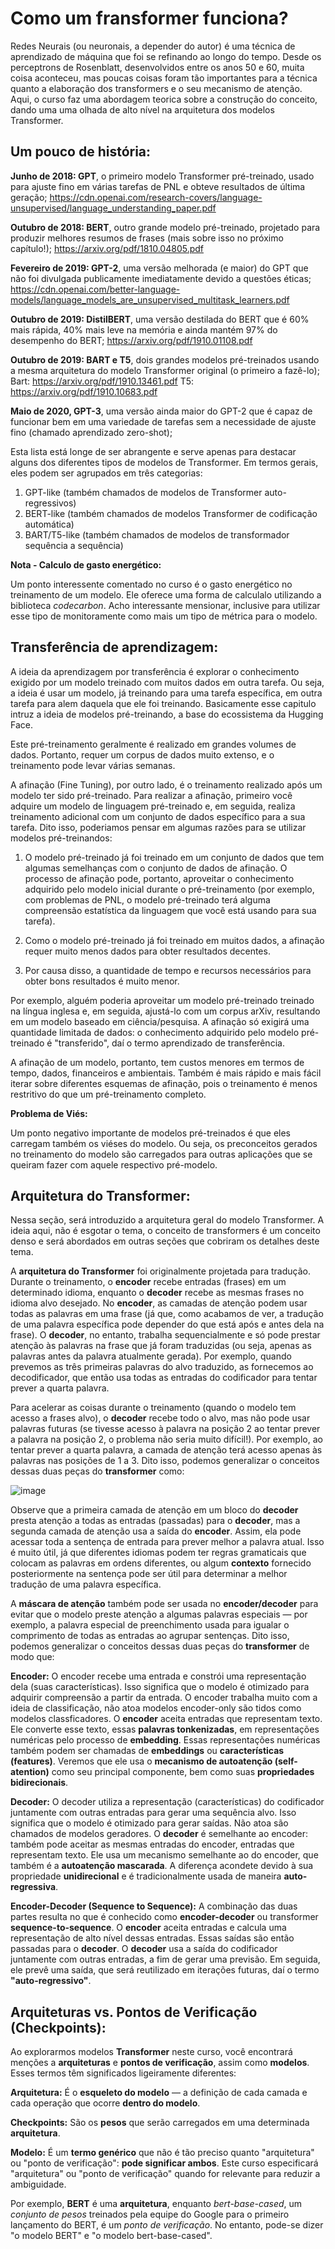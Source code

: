 # Como um fransformer funciona?

Redes Neurais (ou neuronais, a depender do autor) é uma técnica de aprendizado de máquina
que foi se refinando ao longo do tempo. Desde os perceptrons de Rosenblatt, desenvolvidos
entre os anos 50 e 60, muita coisa aconteceu, mas poucas coisas foram tão importantes para
a técnica quanto a elaboração dos transformers e o seu mecanismo de atenção. Aqui, o curso
faz uma abordagem teorica sobre a construção do conceito, dando uma uma olhada de alto nível
na arquitetura dos modelos Transformer. 

## Um pouco de história:
**Junho de 2018: GPT**, o primeiro modelo Transformer pré-treinado, usado para ajuste fino em
várias tarefas de PNL e obteve resultados de última geração;
https://cdn.openai.com/research-covers/language-unsupervised/language_understanding_paper.pdf

**Outubro de 2018: BERT**, outro grande modelo pré-treinado, projetado para produzir melhores
resumos de frases (mais sobre isso no próximo capítulo!);
https://arxiv.org/pdf/1810.04805.pdf

**Fevereiro de 2019: GPT-2**, uma versão melhorada (e maior) do GPT que não foi divulgada
publicamente imediatamente devido a questões éticas;
https://cdn.openai.com/better-language-models/language_models_are_unsupervised_multitask_learners.pdf

**Outubro de 2019: DistilBERT**, uma versão destilada do BERT que é 60% mais rápida, 40% mais
leve na memória e ainda mantém 97% do desempenho do BERT;
https://arxiv.org/pdf/1910.01108.pdf

**Outubro de 2019: BART e T5**, dois grandes modelos pré-treinados usando a mesma arquitetura 
do modelo Transformer original (o primeiro a fazê-lo);
Bart: https://arxiv.org/pdf/1910.13461.pdf
T5: https://arxiv.org/pdf/1910.10683.pdf

**Maio de 2020, GPT-3**, uma versão ainda maior do GPT-2 que é capaz de funcionar bem em
uma variedade de tarefas sem a necessidade de ajuste fino (chamado aprendizado zero-shot);

Esta lista está longe de ser abrangente e serve apenas para destacar alguns dos diferentes
tipos de modelos de Transformer. Em termos gerais, eles podem ser agrupados em três categorias:

1. GPT-like (também chamados de modelos de Transformer auto-regressivos)
2. BERT-like (também chamados de modelos Transformer de codificação automática)
3. BART/T5-like (também chamados de modelos de transformador sequência a sequência)

**Nota - Calculo de gasto energético:**

Um ponto interessente comentado no curso é o gasto energético no treinamento de um modelo. Ele oferece uma
forma de calculalo utilizando a biblioteca *codecarbon*. Acho interessante mensionar, inclusive para utilizar
esse tipo de monitoramente como mais um tipo de métrica para o modelo.

## Transferência de aprendizagem:

A ideia da aprendizagem por transferência é explorar o conhecimento exigido por um modelo treinado com muitos dados em outra tarefa.
Ou seja, a ideia é usar um modelo, já treinando para uma tarefa específica, em outra tarefa para alem daquela que ele foi treinando.
Basicamente esse capitulo intruz a ideia de modelos pré-treinando, a base do ecossistema da Hugging Face. 

Este pré-treinamento geralmente é realizado em grandes volumes de dados. Portanto, requer um corpus de dados muito extenso, e o treinamento pode levar várias semanas.

A afinação (Fine Tuning), por outro lado, é o treinamento realizado após um modelo ter sido pré-treinado. Para realizar a afinação, primeiro você adquire um modelo de linguagem pré-treinado e, em seguida, realiza treinamento adicional com um conjunto de dados específico para a sua tarefa. Dito isso, poderiamos pensar em algumas razões para se utilizar modelos pré-treinandos:

1. O modelo pré-treinado já foi treinado em um conjunto de dados que tem algumas semelhanças com o conjunto de dados de afinação. O processo de afinação pode, portanto, aproveitar o conhecimento adquirido pelo modelo inicial durante o pré-treinamento (por exemplo, com problemas de PNL, o modelo pré-treinado terá alguma compreensão estatística da linguagem que você está usando para sua tarefa).

2. Como o modelo pré-treinado já foi treinado em muitos dados, a afinação requer muito menos dados para obter resultados decentes.

3. Por causa disso, a quantidade de tempo e recursos necessários para obter bons resultados é muito menor.

Por exemplo, alguém poderia aproveitar um modelo pré-treinado treinado na língua inglesa e, em seguida, ajustá-lo com um corpus arXiv, resultando em um modelo baseado em ciência/pesquisa. A afinação só exigirá uma quantidade limitada de dados: o conhecimento adquirido pelo modelo pré-treinado é "transferido", daí o termo aprendizado de transferência.

A afinação de um modelo, portanto, tem custos menores em termos de tempo, dados, financeiros e ambientais. Também é mais rápido e mais fácil iterar sobre diferentes esquemas de afinação, pois o treinamento é menos restritivo do que um pré-treinamento completo.

**Problema de Viés:**

Um ponto negativo importante de modelos pré-treinados é que eles carregam também os viéses do modelo. Ou seja, os preconceitos gerados no treinamento
do modelo são carregados para outras aplicações que se queiram fazer com aquele respectivo pré-modelo.

## Arquitetura do Transformer:

Nessa seção, será introduzido a arquitetura geral do modelo Transformer. A ideia aqui, não é esgotar o tema, o conceito de transformers é um conceito denso e será abordados em outras seções que cobriram os detalhes deste tema. 

A **arquitetura do Transformer** foi originalmente projetada para tradução. Durante o treinamento, o **encoder** recebe entradas (frases) em um determinado idioma, enquanto o **decoder** recebe as mesmas frases no idioma alvo desejado. No **encoder**, as camadas de atenção podem usar todas as palavras em uma frase (já que, como acabamos de ver, a tradução de uma palavra específica pode depender do que está após e antes dela na frase). O **decoder**, no entanto, trabalha sequencialmente e só pode prestar atenção às palavras na frase que já foram traduzidas (ou seja, apenas as palavras antes da palavra atualmente gerada). Por exemplo, quando prevemos as três primeiras palavras do alvo traduzido, as fornecemos ao decodificador, que então usa todas as entradas do codificador para tentar prever a quarta palavra.

Para acelerar as coisas durante o treinamento (quando o modelo tem acesso a frases alvo), o **decoder** recebe todo o alvo, mas não pode usar palavras futuras (se tivesse acesso à palavra na posição 2 ao tentar prever a palavra na posição 2, o problema não seria muito difícil!). Por exemplo, ao tentar prever a quarta palavra, a camada de atenção terá acesso apenas às palavras nas posições de 1 a 3. Dito isso, podemos generalizar o conceitos dessas duas peças do **transformer** como:

![image](https://github.com/Baldros/NLP-Course-HuggingFace/assets/114627100/24034dca-048b-4a55-bc28-c4cc5fdd1a51)

Observe que a primeira camada de atenção em um bloco do **decoder** presta atenção a todas as entradas (passadas) para o **decoder**, mas a segunda camada de atenção usa a saída do **encoder**. Assim, ela pode acessar toda a sentença de entrada para prever melhor a palavra atual. Isso é muito útil, já que diferentes idiomas podem ter regras gramaticais que colocam as palavras em ordens diferentes, ou algum **contexto** fornecido posteriormente na sentença pode ser útil para determinar a melhor tradução de uma palavra específica.

A **máscara de atenção** também pode ser usada no **encoder/decoder** para evitar que o modelo preste atenção a algumas palavras especiais — por exemplo, a palavra especial de preenchimento usada para igualar o comprimento de todas as entradas ao agrupar sentenças. Dito isso, podemos generalizar o conceitos dessas duas peças do **transformer** de modo que:

**Encoder:** O encoder recebe uma entrada e constrói uma representação dela (suas características). Isso significa que o modelo é otimizado para adquirir compreensão a partir da entrada. O encoder trabalha muito com a ideia de classificação, não atoa modelos encoder-only são tidos como modelos classficadores. O **encoder** aceita entradas que representam texto. Ele converte esse texto, essas **palavras tonkenizadas**, em representações numéricas pelo processo de **embedding**. Essas representações numéricas também podem ser chamadas de **embeddings** ou **características (features)**. Veremos que ele usa o **mecanismo de autoatenção (self-atention)** como seu principal componente, bem como suas **propriedades bidirecionais**.

**Decoder:** O decoder utiliza a representação (características) do codificador juntamente com outras entradas para gerar uma sequência alvo. Isso significa que o modelo é otimizado para gerar saídas. Não atoa são chamados de modelos geradores. O **decoder** é semelhante ao encoder: também pode aceitar as mesmas entradas do encoder, entradas que representam texto. Ele usa um mecanismo semelhante ao do encoder, que também é a **autoatenção mascarada**. A diferença acondete devido à sua propriedade **unidirecional** e é tradicionalmente usada de maneira **auto-regressiva**.

**Encoder-Decoder (Sequence to Sequence):** A combinação das duas partes resulta no que é conhecido como **encoder-decoder** ou transformer **sequence-to-sequence**. O **encoder** aceita entradas e calcula uma representação de alto nível dessas entradas. Essas saídas são então passadas para o **decoder**. O **decoder** usa a saída do codificador juntamente com outras entradas, a fim de gerar uma previsão. Em seguida, ele prevê uma saída, que será reutilizado em iterações futuras, daí o termo **"auto-regressivo"**.

## Arquiteturas vs. Pontos de Verificação (Checkpoints):

Ao explorarmos modelos **Transformer** neste curso, você encontrará menções a **arquiteturas** e **pontos de verificação**, assim como **modelos**. Esses termos têm significados ligeiramente diferentes:

**Arquitetura:** É o **esqueleto do modelo** — a definição de cada camada e cada operação que ocorre **dentro do modelo**.

**Checkpoints:** São os **pesos** que serão carregados em uma determinada **arquitetura**.

**Modelo:** É um **termo genérico** que não é tão preciso quanto "arquitetura" ou "ponto de verificação": **pode significar ambos**. Este curso especificará "arquitetura" ou "ponto de verificação" quando for relevante para reduzir a ambiguidade.

Por exemplo, **BERT** é uma **arquitetura**, enquanto *bert-base-cased*, um *conjunto de pesos* treinados pela equipe do Google para o primeiro lançamento do BERT, é um *ponto de verificação*. No entanto, pode-se dizer "o modelo BERT" e "o modelo bert-base-cased".
